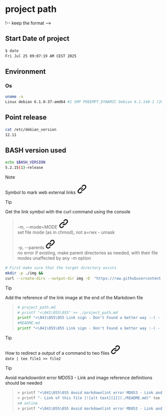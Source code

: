 # project path
!-- keep the format -->
## Start Date of project

```bash <!-- markdownlint-disable-line code-block-style -->
$ date
Fri Jul 25 09:07:19 AM CEST 2025
```

## Environment

### Os
<!-- keep the format -->
```bash
uname -a
Linux debian 6.1.0-37-amd64 #1 SMP PREEMPT_DYNAMIC Debian 6.1.140-1 (2025-05-22) x86_64 GNU/Linux
```

## Point release
<!-- keep the format -->
```bash
cat /etc/debian_version
12.11
```
<!-- keep the format -->
## BASH version used
<!-- keep the format -->
```bash
echo $BASH_VERSION
5.2.15(1)-release
```
<!-- keep the format -->
<!-- keep the format -->
>[!NOTE]
>Symbol to mark web external links [![alt text][1]](./README.md)
<!-- -->
>[!TIP]
>Get the link symbol with the curl command using the console
>
>>-m, --mode=MODE [![alt text][1]](https://www.man7.org/linux/man-pages/man1/mkdir.1.html) \
    set file mode (as in chmod), not a=rwx - umask
>><!-- -->
>>-p, --parents [![alt text][1]](https://www.man7.org/linux/man-pages/man1/mkdir.1.html) \
    no error if existing, make parent directories as needed,
    with their file modes unaffected by any -m option
><!-- -->
>```bash
># First make sure that the target directory exists
>mkdir -p ./img &&
>curl --create-dirs --output-dir img -O  "https://raw.githubusercontent.com/MathiasStadler/link_symbol_svg/360d1327d05280d53de5fa816c522f89a35891ca/img/link_symbol.svg"
>```
<!-- keep the format -->
>[!TIP]
>Add the reference of the link image at the end of the Markdown file
<!-- keep the format -->
>```bash
># project_path.md
># printf "<\041\055\055" >> ./project_path.md
>printf "<\041\055\055 Link sign - Don't Found a better way :-( - You know a better method? - send me a email -->\n[1]: ./img/link_symbol.svg\n"  >> ./project_path.md
>#README.md
> printf "<\041\055\055 Link sign - Don't Found a better way :-( - You know a better method? - send me a email -->\n [1]: ./img/link_symbol.svg\n"  >> ./README.md
>```
<!-- keep the format -->
>[!TIP]
>How to redirect a output of a command to two files [![alt text][1]](https://stackoverflow.com/questions/625571/how-to-redirect-a-output-of-a-command-to-two-files)  
>```date | tee file1 >> file2```
<!-- keep the format -->
>[!TIP]
>Avoid markdownlint error MD053 - Link and image reference definitions should be needed
<!-- keep the format -->
>```bash
>> printf "<\041\055\055 Avoid markdownlint error MD053 - Link and image reference definitions should be needed-->" tee ./README.md >> ./project_path.md
>> printf "- Link of this file [![alt text][1]](./README.md)" tee ./README.md >> ./project_path.md
>># online
>> printf "<\041\055\055 Avoid markdownlint error MD053 - Link and image reference definitions should be needed--> \n- Link of this file [![alt text][1]](./README.md)" tee ./README.md >> ./project_path.md
>```
<!-- keep the format -->
<!-- Link sign - Don't Found a better way :-( - You know a better method? - send me a email -->
[1]: ./img/link_symbol.svg
